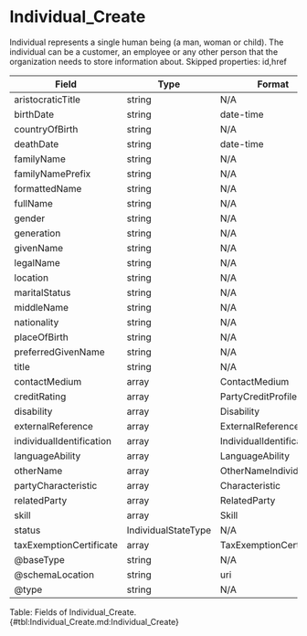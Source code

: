 <!--
    ATTENTION: This file was generated via gradle!
               Do NOT manually edit this file! Any such changes will be overwritten!
-->

# Individual_Create

Individual represents a single human being (a man, woman or child).
The individual can be a customer, an employee or any other person that the organization needs to store information about.
Skipped properties: id,href

| Field | Type | Format | Required |
|-------|---|--------|---|
| aristocraticTitle | string | N/A | No |
| birthDate | string | date-time | No |
| countryOfBirth | string | N/A | No |
| deathDate | string | date-time | No |
| familyName | string | N/A | Yes |
| familyNamePrefix | string | N/A | No |
| formattedName | string | N/A | No |
| fullName | string | N/A | No |
| gender | string | N/A | No |
| generation | string | N/A | No |
| givenName | string | N/A | Yes |
| legalName | string | N/A | No |
| location | string | N/A | No |
| maritalStatus | string | N/A | No |
| middleName | string | N/A | No |
| nationality | string | N/A | No |
| placeOfBirth | string | N/A | No |
| preferredGivenName | string | N/A | No |
| title | string | N/A | No |
| contactMedium | array | ContactMedium | No |
| creditRating | array | PartyCreditProfile | No |
| disability | array | Disability | No |
| externalReference | array | ExternalReference | No |
| individualIdentification | array | IndividualIdentification | No |
| languageAbility | array | LanguageAbility | No |
| otherName | array | OtherNameIndividual | No |
| partyCharacteristic | array | Characteristic | No |
| relatedParty | array | RelatedParty | No |
| skill | array | Skill | No |
| status | IndividualStateType | N/A | No |
| taxExemptionCertificate | array | TaxExemptionCertificate | No |
| \@baseType | string | N/A | No |
| \@schemaLocation | string | uri | No |
| \@type | string | N/A | No |

Table: Fields of Individual_Create. {#tbl:Individual_Create.md:Individual_Create}
